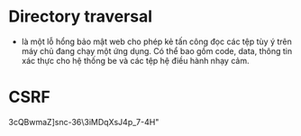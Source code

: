 # Directory traversal 

- là một lỗ hổng bảo mật web cho phép kẻ tấn công đọc các tệp tùy ý trên máy chủ đang chạy một ứng dụng. Có thể bao gồm code, data, thông tin xác thực cho hệ thống be và các tệp hệ điều hành nhạy cảm. 

# CSRF

3cQBwmaZ]snc-36\3iMDqXsJ4p_7-4H"
